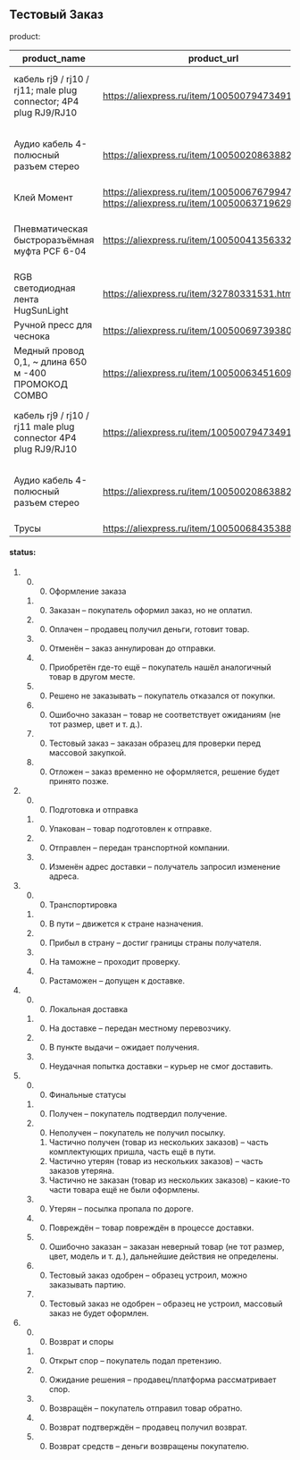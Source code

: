 ## Тестовый Заказ

product:

| product_name | product_url | queue_status | queue_priority_level | queue_note |
|---|---|---|---|---|
| кабель rj9 / rj10 / rj11; male plug connector; 4P4 plug RJ9/RJ10 | https://aliexpress.ru/item/1005007947349145.html | 6.2.0 | 3 | 22 мая открыть спор для возврата средств |
| Аудио кабель 4-полюсный разъем стерео | https://aliexpress.ru/item/1005002086388217.html | 6.2.0 | 3 | 22 мая открыть спор для возврата средств |
| Клей Момент | https://aliexpress.ru/item/1005006767994754.html<br/>https://aliexpress.ru/item/1005006371962941.html | 1.1.0 | 2 |  |
| Пневматическая быстроразъёмная муфта PCF 6-04 | https://aliexpress.ru/item/1005004135633297.html | 1.3.0 | 6 | Продавец потребовал отмены. Получено 100 баллов |
| RGB светодиодная лента HugSunLight | https://aliexpress.ru/item/32780331531.html | 1.1.0 | 6 |  |
| Ручной пресс для чеснока | https://aliexpress.ru/item/1005006973938089.html | 1.1.0 | 3 |  |
| Медный провод 0,1, ~ длина 650 м -400 ПРОМОКОД COMBO | https://aliexpress.ru/item/1005006345160960.html | 1.1.0 | 5 |  |
| кабель rj9 / rj10 / rj11 male plug connector 4P4 plug RJ9/RJ10 | https://aliexpress.ru/item/1005007947349145.html | 6.2.0 | 3 | 22 мая открыть спор для возврата средств |
| Аудио кабель 4-полюсный разъем стерео | https://aliexpress.ru/item/1005002086388217.html | 6.2.0 | 3 | 22 мая открыть спор для возврата средств" |
| Трусы | https://aliexpress.ru/item/1005006843538889.html | ----- | 0 |  |

#### status:
1. 
    0.
        0. 
            Оформление заказа
    1.
        0. 
            Заказан – покупатель оформил заказ, но не оплатил.
    2.
        0. 
            Оплачен – продавец получил деньги, готовит товар.
    3.
        0. 
            Отменён – заказ аннулирован до отправки.
    4.
        0. 
            Приобретён где-то ещё – покупатель нашёл аналогичный товар в другом месте.
    5.
        0. 
            Решено не заказывать – покупатель отказался от покупки.
    6.
        0. 
            Ошибочно заказан – товар не соответствует ожиданиям (не тот размер, цвет и т. д.).
    7.
        0. 
            Тестовый заказ – заказан образец для проверки перед массовой закупкой.
    8.
        0. 
            Отложен – заказ временно не оформляется, решение будет принято позже.
2.
    0.
        0. 
            Подготовка и отправка
    1.
        0. 
            Упакован – товар подготовлен к отправке.
    2.
        0. 
            Отправлен – передан транспортной компании.
    3.
        0. 
            Изменён адрес доставки – получатель запросил изменение адреса.
3.
    0. 
        0. 
            Транспортировка
    1. 
        0. 
            В пути – движется к стране назначения.
    2. 
        0. 
            Прибыл в страну – достиг границы страны получателя.
    3. 
        0. 
            На таможне – проходит проверку.
    4. 
        0. 
            Растаможен – допущен к доставке.
4.
    0.
        0. 
            Локальная доставка
    1.
        0. 
            На доставке – передан местному перевозчику.
    2.
        0. 
            В пункте выдачи – ожидает получения.
    3.
        0. 
            Неудачная попытка доставки – курьер не смог доставить.
5.
    0.
        0. 
            Финальные статусы
    1.
        0. 
            Получен – покупатель подтвердил получение.
    2.
        0. 
            Неполучен – покупатель не получил посылку.
        1. 
            Частично получен (товар из нескольких заказов) – часть комплектующих пришла, часть ещё в пути.
        2. 
            Частично утерян (товар из нескольких заказов) – часть заказов утеряна.
        3. 
            Частично не заказан (товар из нескольких заказов) – какие-то части товара ещё не были оформлены.
    3.
        0. 
            Утерян – посылка пропала по дороге.
    4.
        0. 
            Повреждён – товар повреждён в процессе доставки.
    6.
        0. 
            Ошибочно заказан – заказан неверный товар (не тот размер, цвет, модель и т. д.), дальнейшие действия не определены.
    6.
        0. 
            Тестовый заказ одобрен – образец устроил, можно заказывать партию.
    7.
        0. 
            Тестовый заказ не одобрен – образец не устроил, массовый заказ не будет оформлен.
6.
    0.
        0.
            Возврат и споры
    1.
        0.
            Открыт спор – покупатель подал претензию.
    2.
        0.
            Ожидание решения – продавец/платформа рассматривает спор.
    3.
        0.
            Возвращён – покупатель отправил товар обратно.
    4.
        0.
            Возврат подтверждён – продавец получил возврат.
    5.
        0.
            Возврат средств – деньги возвращены покупателю.
